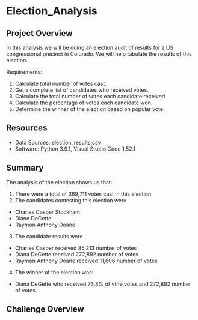 # Election_Analysis

## Project Overview 
In this analysis we will be doing an election audit of results for a US congressional precinct in Colorado. We will help tabulate the results of this election. 

Requirements: 

1. Calculate total number of votes cast. 
2. Get a complete list of candidates who received votes.
3. Calculate the total number of votes each candidate received 
4. Calculate the percentage of votes each candidate won. 
5. Determine the winner of the election based on popular vote. 

## Resources 
- Data Sources: election_results.csv 
- Software: Python 3.9.1, Visual Studio Code 1.52.1

## Summary 
The analysis of the election shows us that:
1. There were a total of 369,711 votes cast in this election
2. The candidates contesting this election were
* Charles Casper Stockham 
* Diane DeGette 
* Raymon Anthony Doane 
3. The candidate results were
* Charles Casper received 85,213 number of votes 
* Diana DeGette received 272,892 number of votes 
* Raymon Anthony Doane received 11,606 number of votes
4. The winner of the election was: 
 * Diana DeGette who received 73.8% of vthe votes and 272,892 number of votes 

## Challenge Overview 

